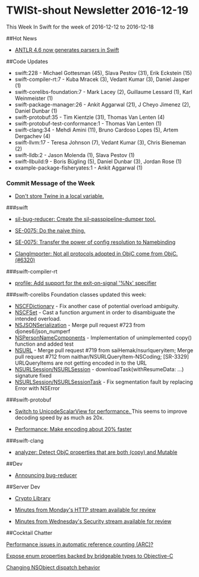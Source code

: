 # TWISt-shout Newsletter 2016-12-19
This Week In Swift for the week of 2016-12-12 to 2016-12-18

##Hot News

* [ANTLR 4.6 now generates parsers in Swift](https://lists.swift.org/pipermail/swift-users/Week-of-Mon-20161212/004183.html)

##Code Updates

* swift:228 - Michael Gottesman (45), Slava Pestov (31), Erik Eckstein (15)
* swift-compiler-rt:7 - Kuba Mracek (3), Vedant Kumar (3), Daniel Jasper (1)
* swift-corelibs-foundation:7 - Mark Lacey (2), Guillaume Lessard (1), Karl Weinmeister (1)
* swift-package-manager:26 - Ankit Aggarwal (21), J Cheyo Jimenez (2), Daniel Dunbar (1)
* swift-protobuf:35 - Tim Kientzle (31), Thomas Van Lenten (4)
* swift-protobuf-test-conformance:1 - Thomas Van Lenten (1)
* swift-clang:34 - Mehdi Amini (11), Bruno Cardoso Lopes (5), Artem Dergachev (4)
* swift-llvm:17 - Teresa Johnson (7), Vedant Kumar (3), Chris Bieneman (2)
* swift-lldb:2 - Jason Molenda (1), Slava Pestov (1)
* swift-llbuild:9 - Boris Bügling (5), Daniel Dunbar (3), Jordan Rose (1)
* example-package-fisheryates:1 - Ankit Aggarwal (1)

### Commit Message of the Week

* [Don't store Twine in a local variable.](http://github.com/apple/swift-llvm/commit/52563c46d9c357cfbc6b0701b9ad11c5f0be2dbf)

###swift
  
* [sil-bug-reducer: Create the sil-passpipeline-dumper tool.](http://github.com/apple/swift/commit/bf4864bc88b0186d452029a2af519f4c8bc7d018)

* [SE-0075: Do the naive thing.](http://github.com/apple/swift/commit/4426e410e54e460aee305fa7fd25d60dd1333c31)

* [SE-0075: Transfer the power of config resolution to Namebinding](http://github.com/apple/swift/commit/a060eb5aca89662acf1fa7a26125088a87680634)

* [ClangImporter: Not all protocols adopted in ObjC come from ObjC. (#6320)](http://github.com/apple/swift/commit/b5e4e8aaea9010529b1029301b29c7846842d34b)

###swift-compiler-rt

* [profile: Add support for the exit-on-signal '%Nx' specifier](http://github.com/apple/swift-compiler-rt/commit/a26fcdbba1e6c7d563b8d8b0ac52db04249dc483)

###swift-corelibs
Foundation classes updated this week:

* [NSCFDictionary](https://github.com/apple/swift-corelibs-foundation/commits/master/Foundation/NSCFDictionary.swift) - Fix another case of potential overload ambiguity.
* [NSCFSet](https://github.com/apple/swift-corelibs-foundation/commits/master/Foundation/NSCFSet.swift) - Cast a function argument in order to disambiguate the intended overload.
* [NSJSONSerialization](https://github.com/apple/swift-corelibs-foundation/commits/master/Foundation/NSJSONSerialization.swift) - Merge pull request #723 from djones6/json_numperf
* [NSPersonNameComponents](https://github.com/apple/swift-corelibs-foundation/commits/master/Foundation/NSPersonNameComponents.swift) - Implementation of unimplemented copy() function and added test
* [NSURL](https://github.com/apple/swift-corelibs-foundation/commits/master/Foundation/NSURL.swift) - Merge pull request #719 from saiHemak/nsurlqueryitem; Merge pull request #712 from naithar/NSURLQueryItem-NSCoding; [SR-3329] URLQueryItems are not getting encoded in to the URL
* [NSURLSession/NSURLSession](https://github.com/apple/swift-corelibs-foundation/commits/master/Foundation/NSURLSession/NSURLSession.swift) - downloadTask(withResumeData: ...) signature fixed
* [NSURLSession/NSURLSessionTask](https://github.com/apple/swift-corelibs-foundation/commits/master/Foundation/NSURLSession/NSURLSessionTask.swift) - Fix segmentation fault by replacing Error with NSError


###swift-protobuf

* [Switch to UnicodeScalarView for performance. ](http://github.com/apple/swift-protobuf/commit/9131ed1faf86bfcd1fa28af275daf3c3685b83e2) This seems to improve decoding speed by as much as 20x.

* [Performance:  Make encoding about 20% faster](http://github.com/apple/swift-protobuf/commit/d42b05f69f5299047ee51e7637f03c104d2393f5)

###swift-clang

* [analyzer: Detect ObjC properties that are both (copy) and Mutable](http://github.com/apple/swift-clang/commit/2a5144f0679df6eb3043ac19d49c5178192eac49)

##Dev

* [Announcing bug-reducer](https://lists.swift.org/pipermail/swift-dev/Week-of-Mon-20161212/003712.html)

##Server Dev

* [Crypto Library](https://lists.swift.org/pipermail/swift-server-dev/Week-of-Mon-20161212/000215.html)

* [Minutes from Monday's HTTP stream available for	review](https://lists.swift.org/pipermail/swift-server-dev/Week-of-Mon-20161212/000217.html)

* [Minutes from Wednesday's Security stream	available for review](https://lists.swift.org/pipermail/swift-server-dev/Week-of-Mon-20161212/000218.html)

##Cocktail Chatter

[Performance issues in automatic reference counting	(ARC)?](https://lists.swift.org/pipermail/swift-dev/Week-of-Mon-20161212/003719.html)

[Expose enum properties backed by bridgeable types to Objective-C](https://lists.swift.org/pipermail/swift-evolution/Week-of-Mon-20161212/029452.html)

[Changing NSObject dispatch behavior](https://lists.swift.org/pipermail/swift-evolution/Week-of-Mon-20161212/029441.html)
